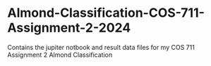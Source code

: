 # Almond-Classification-COS-711-Assignment-2-2024
Contains the jupiter notbook and result data files for my COS 711 Assignment 2 Almond Classification
